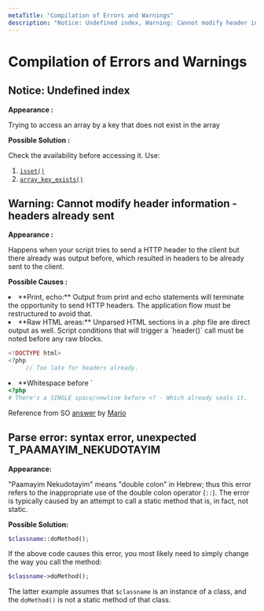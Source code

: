 ```yaml
---
metaTitle: "Compilation of Errors and Warnings"
description: "Notice: Undefined index, Warning: Cannot modify header information - headers already sent, Parse error: syntax error, unexpected T_PAAMAYIM_NEKUDOTAYIM"
---
```


# Compilation of Errors and Warnings



## Notice: Undefined index


**Appearance :**

Trying to access an array by a key that does not exist in the array

**Possible Solution :**

Check the availability before accessing it. Use:

1. [`isset()`](http://php.net/manual/en/function.isset.php)
1. [`array_key_exists()`](http://php.net/manual/en/function.array-key-exists.php)



## Warning: Cannot modify header information - headers already sent


**Appearance :**

Happens when your script tries to send a HTTP header to the client but there already was output before, which resulted in headers to be already sent to the client.

**Possible Causes :**

<li>
**Print, echo:** Output from print and echo statements will terminate the opportunity to send HTTP headers. The application flow must be restructured to avoid that.
</li>
<li>
**Raw HTML areas:** Unparsed HTML sections in a .php file are direct output as well. Script conditions that will trigger a `header()` call must be noted before any raw  blocks.

```php
<!DOCTYPE html>
<?php
     // Too late for headers already.

```


</li>
<li>
**Whitespace before `<?php` for "script.php line 1" warnings:** If the warning refers to output in line 1, then it's mostly leading whitespace, text or HTML before the opening `<?php` token.

```php
<?php
# There's a SINGLE space/newline before <? - Which already seals it.

```


</li>

Reference from SO [answer](http://stackoverflow.com/a/8028987/5447994) by [Mario](http://stackoverflow.com/users/345031/mario)



## Parse error: syntax error, unexpected T_PAAMAYIM_NEKUDOTAYIM


**Appearance:**

"Paamayim Nekudotayim" means "double colon" in Hebrew; thus this error refers to the inappropriate use of the double colon operator (`::`). The error is typically caused by an attempt to call a static method that is, in fact, not static.

**Possible Solution:**

```php
$classname::doMethod();

```

If the above code causes this error, you most likely need to simply change the way you call the method:

```php
$classname->doMethod();

```

The latter example assumes that `$classname` is an instance of a class, and the `doMethod()` is not a static method of that class.

